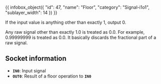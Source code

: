 {{ infobox_object({
	"id": 47,
	"name": "Floor",
	"category": "Signal-i1o1",
	"sublayer_width": 14
}) }}

If the input value is anything other than exactly 1, output 0.

Any raw signal other than exactly 1.0 is treated as 0.0. For example, 0.99999999 is treated as 0.0. It basically discards the fractional part of a raw signal.

## Socket information
- **`IN0`**: Input signal
- **`OUT0`**: Result of a floor operation to **`IN0`**